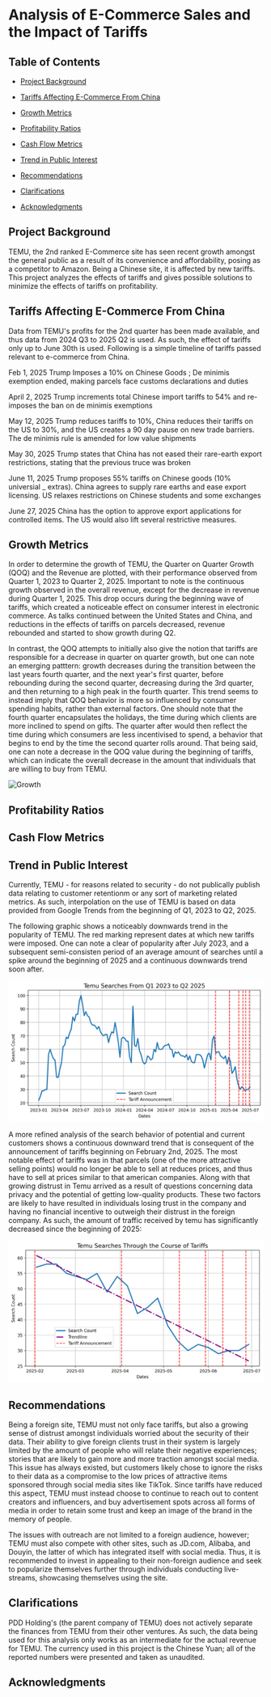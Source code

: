 # Analysis of E-Commerce Sales and the Impact of Tariffs

## Table of Contents
- [Project Background](#Project-Background)
- [Tariffs Affecting E-Commerce From China](#Tariffs-Affecting-E-Commerce-From-China)
- [Growth Metrics](#Growth-Metrics)

- [Profitability Ratios](#Profitability-Ratios)

- [Cash Flow Metrics](#Cash-Flow-Metrics)

- [Trend in Public Interest](#Trend-In-Public-Interest)
- [Recommendations](#Recommendations)
- [Clarifications](#Clarifications)
- [Acknowledgments](#Acknowledgements)

## Project Background
TEMU, the 2nd ranked E-Commerce site has seen recent growth amongst the general public as a result of its convenience and affordability, posing as a competitor to Amazon. Being a Chinese site, it is affected by new tariffs. This project analyzes the effects of tariffs and gives possible solutions to minimize the effects of tariffs on profitability.

## Tariffs Affecting E-Commerce From China
Data from TEMU's profits for the 2nd quarter has been made available, and thus data from 2024 Q3 to 2025 Q2 is used. As such, the effect of tariffs only up to June 30th is used. Following is a simple timeline of tariffs passed relevant to e-commerce from China.

Feb 1, 2025
	Trump Imposes a 10% on Chinese Goods ; De minimis exemption ended, making parcels face customs declarations and duties

April 2, 2025
	Trump increments total Chinese import tariffs to 54% and re-imposes the ban on de minimis exemptions

May 12, 2025
	Trump reduces tariffs to 10%, China reduces their tariffs on the US to 30%, and the US creates a 90 day pause on new trade barriers. The de minimis rule is amended for low 	value shipments

May 30, 2025
	Trump states that China has not eased their rare-earth export restrictions, stating that the previous truce was broken

June 11, 2025
	Trump proposes 55% tariffs on Chinese goods (10% universial _ extras). China agrees to supply rare earths and ease export licensing. US relaxes restrictions on Chinese students and some exchanges

June 27, 2025
	China has the option to approve export applications for controlled items. The US would also lift several restrictive measures.

## Growth Metrics
In order to determine the growth of TEMU, the Quarter on Quarter Growth (QOQ) and the Revenue are plotted, with their performance observed from Quarter 1, 2023 to Quarter 2, 2025. Important to note is the continuous growth observed in the overall revenue, except for the decrease in revenue during Quarter 1, 2025. This drop occurs during the beginning wave of tariffs, which created a noticeable effect on consumer interest in electronic commerce. As talks continued between the United States and China, and reductions in the effects of tariffs on parcels decreased, revenue rebounded and started to show growth during Q2. 

In contrast, the QOQ attempts to initially also give the notion that tariffs are responsible for a decrease in quarter on quarter growth, but one can note an emerging patttern: growth decreases during the transition between the last years fourth quarter, and the next year's first quarter, before rebounding during the second quarter, decreasing during the 3rd quarter, and then returning to a high peak in the fourth quarter. This trend seems to instead imply that QOQ behavior is more so influenced by consumer spending habits, rather than external factors. One should note that the fourth quarter encapsulates the holidays, the time during which clients are more inclined to spend on gifts. The quarter after would then reflect the time during which consumers are less incentivised to spend, a behavior that begins to end by the time the second quarter rolls around. That being said, one can note a decrease in the QOQ value during the beginning of tariffs, which can indicate the overall decrease in the amount that individuals that are willing to buy from TEMU.

![Growth](#Growth)

## Profitability Ratios

## Cash Flow Metrics

## Trend in Public Interest
Currently, TEMU - for reasons related to security - do not publically publish data relating to customer retentionm or any sort of marketing related metrics. As such, interpolation on the use of TEMU is based on data provided from Google Trends from the beginning of Q1, 2023 to Q2, 2025. 

The following graphic shows a noticeably downwards trend in the popularity of TEMU. The red marking represent dates at which new tariffs were imposed. One can note a clear of popularity after July 2023, and a subsequent semi-consisten period of an average amount of searches until a spike around the beginning of 2025 and a continuous downwards trend soon after.

![BigGraph](png/BigGraph.png)

A more refined analysis of the search behavior of potential and current customers shows a continuous downward trend that is consequent of the announcement of tariffs beginning on February 2nd, 2025. The most notable effect of tariffs was in that parcels (one of the more attractive selling points) would no longer be able to sell at reduces prices, and thus have to sell at prices similar to that american companies. Along with that growing distrust in Temu arrived as a result of questions concerning data privacy and the potential of getting low-quality products. These two factors are likely to have resulted in individuals losing trust in the company and having no financial incentive to outweigh their distrust in the foreign company. As such, the amount of traffic received by temu has significantly decreased since the beginning of 2025:

![CloseSearch](png/CloseSearch.png)


## Recommendations

Being a foreign site, TEMU must not only face tariffs, but also a growing sense of distrust amongst individuals worried about the security of their data. Their ability to give foreign clients trust in their system is largely limited by the amount of people who will relate their negative experiences; stories that are likely to gain more and more traction amongst social media. This issue has always existed, but customers likely chose to ignore the risks to their data as a compromise to the low prices of attractive items sponsored through social media sites like TikTok. Since tariffs have reduced this aspect, TEMU must instead choose to continue to reach out to content creators and influencers, and buy advertisement spots across all forms of media in order to retain some trust and keep an image of the brand in the memory of people.

The issues with outreach are not limited to a foreign audience, however; TEMU must also compete with other sites, such as JD.com, Alibaba, and Douyin, the latter of which has integrated itself with social media. Thus, it is recommended to invest in appealing to their non-foreign audience and seek to popularize themselves further through individuals conducting live-streams, showcasing themselves using the site.


## Clarifications
PDD Holding's (the parent company of TEMU) does not actively separate the finances from TEMU from their other ventures. As such, the data being used for this analysis only works as an intermediate for the actual revenue for TEMU. The currency used in this project is the Chinese Yuan; all of the reported numbers were presented and taken as unaudited.

## Acknowledgments
